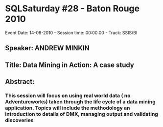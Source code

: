# SQLSaturday #28 - Baton Rouge 2010
Event Date: 14-08-2010 - Session time: 00:00:00 - Track: SSIS\BI
## Speaker: ANDREW MINKIN
## Title: Data Mining in Action: A case study 
## Abstract:
### This session will focus on using real world data ( no Adventureworks) taken through the life cycle of a data mining application. Topics will include the methodology an introduction to details of DMX, managing output and validating discoveries
